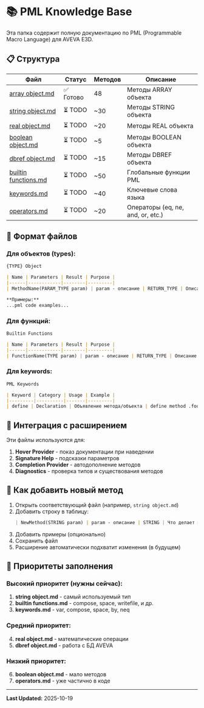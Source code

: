 # 📚 PML Knowledge Base

Эта папка содержит полную документацию по PML (Programmable Macro Language) для AVEVA E3D.

## 📋 Структура

| Файл | Статус | Методов | Описание |
|------|--------|---------|----------|
| [array object.md](array%20object.md) | ✅ Готово | 48 | Методы ARRAY объекта |
| [string object.md](string%20object.md) | ⏳ TODO | ~30 | Методы STRING объекта |
| [real object.md](real%20object.md) | ⏳ TODO | ~20 | Методы REAL объекта |
| [boolean object.md](boolean%20object.md) | ⏳ TODO | ~5 | Методы BOOLEAN объекта |
| [dbref object.md](dbref%20object.md) | ⏳ TODO | ~15 | Методы DBREF объекта |
| [builtin functions.md](builtin%20functions.md) | ⏳ TODO | ~50 | Глобальные функции PML |
| [keywords.md](keywords.md) | ⏳ TODO | ~40 | Ключевые слова языка |
| [operators.md](operators.md) | ⏳ TODO | ~20 | Операторы (eq, ne, and, or, etc.) |

## 🎯 Формат файлов

### Для объектов (types):

```markdown
{TYPE} Object

| Name | Parameters | Result | Purpose |
|------|------------|--------|---------|
| MethodName(PARAM_TYPE param) | param - описание | RETURN_TYPE | Описание функционала метода |

**Примеры:**
...pml code examples...
```

### Для функций:

```markdown
Builtin Functions

| Name | Parameters | Result | Purpose |
|------|------------|--------|---------|
| FunctionName(TYPE param) | param - описание | RETURN_TYPE | Описание |
```

### Для keywords:

```markdown
PML Keywords

| Keyword | Category | Usage | Example |
|---------|----------|-------|---------|
| define | Declaration | Объявление метода/объекта | define method .foo() |
```

## 🔧 Интеграция с расширением

Эти файлы используются для:

1. **Hover Provider** - показ документации при наведении
2. **Signature Help** - подсказки параметров
3. **Completion Provider** - автодополнение методов
4. **Diagnostics** - проверка типов и существования методов

## 📝 Как добавить новый метод

1. Открыть соответствующий файл (например, `string object.md`)
2. Добавить строку в таблицу:
   ```markdown
   | NewMethod(STRING param) | param - описание | STRING | Что делает метод |
   ```
3. Добавить примеры (опционально)
4. Сохранить файл
5. Расширение автоматически подхватит изменения (в будущем)

## 🎨 Приоритеты заполнения

### Высокий приоритет (нужны сейчас):
1. **string object.md** - самый используемый тип
2. **builtin functions.md** - compose, space, writefile, и др.
3. **keywords.md** - var, compose, space, by, neq

### Средний приоритет:
4. **real object.md** - математические операции
5. **dbref object.md** - работа с БД AVEVA

### Низкий приоритет:
6. **boolean object.md** - мало методов
7. **operators.md** - уже частично в коде

---

**Last Updated:** 2025-10-19
